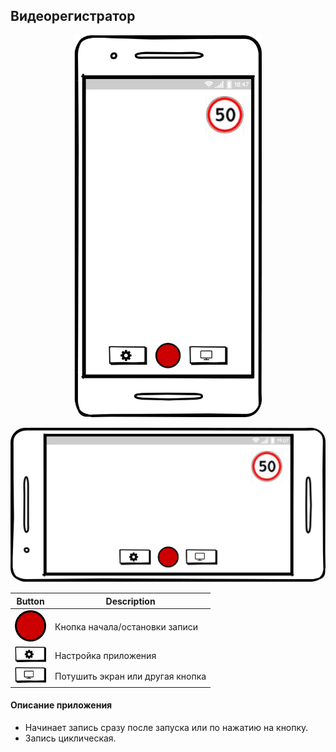 ## Видеорегистратор

<p align="center">
  <img src="/images/mockups/phone1.png" width="300"/>
</p>

<p align="center">
  <img src="/images/mockups/phone2.png" width="900"/>
</p>

Button | Description
-------|------------
<img src="/images/mockups/rec.png" width="50"> | Кнопка начала/остановки записи
<img src="/images/mockups/settings.png" width="50"> | Настройка приложения
<img src="/images/mockups/screen.png" width="50"> | Потушить экран или другая кнопка

#### Описание приложения
- Начинает запись сразу после запуска или по нажатию  на кнопку.
- Запись циклическая.

